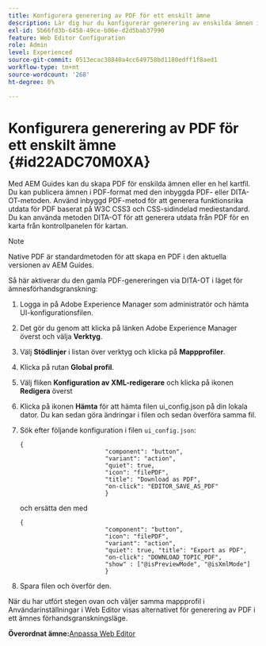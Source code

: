 ```yaml
---
title: Konfigurera generering av PDF för ett enskilt ämne
description: Lär dig hur du konfigurerar generering av enskilda ämnen i PDF
exl-id: 5b66fd3b-6450-49ce-b06e-d2d5bab37990
feature: Web Editor Configuration
role: Admin
level: Experienced
source-git-commit: 0513ecac38840a4cc649758bd1180edff1f8aed1
workflow-type: tm+mt
source-wordcount: '268'
ht-degree: 0%

---
```


# Konfigurera generering av PDF för ett enskilt ämne {#id22ADC70M0XA}

Med AEM Guides kan du skapa PDF för enskilda ämnen eller en hel kartfil. Du kan publicera ämnen i PDF-format med den inbyggda PDF- eller DITA-OT-metoden. Använd inbyggd PDF-metod för att generera funktionsrika utdata för PDF baserat på W3C CSS3 och CSS-sidindelad mediestandard. Du kan använda metoden DITA-OT för att generera utdata från PDF för en karta från kontrollpanelen för kartan.

>[!NOTE]
>
> Native PDF är standardmetoden för att skapa en PDF i den aktuella versionen av AEM Guides.

Så här aktiverar du den gamla PDF-genereringen via DITA-OT i läget för ämnesförhandsgranskning:

1. Logga in på Adobe Experience Manager som administratör och hämta UI-konfigurationsfilen.

1. Det gör du genom att klicka på länken Adobe Experience Manager överst och välja **Verktyg**.
1. Välj **Stödlinjer** i listan över verktyg och klicka på **Mappprofiler**.
1. Klicka på rutan **Global profil**.
1. Välj fliken **Konfiguration av XML-redigerare** och klicka på ikonen **Redigera** överst
1. Klicka på ikonen **Hämta** för att hämta filen ui\_config.json på din lokala dator. Du kan sedan göra ändringar i filen och sedan överföra samma fil.
1. Sök efter följande konfiguration i filen `ui_config.json`:

   ```
   {
                           "component": "button",
                           "variant": "action",
                           "quiet": true,
                           "icon": "filePDF",
                           "title": "Download as PDF",
                           "on-click": "EDITOR_SAVE_AS_PDF"
                           }
   ```

   och ersätta den med

   ```
   {
                           "component": "button",
                           "icon": "filePDF",
                           "variant": "action",
                           "quiet": true, "title": "Export as PDF",
                           "on-click": "DOWNLOAD_TOPIC_PDF",
                           "show" : ["@isPreviewMode", "@isXmlMode"]
                           }
   ```

1. Spara filen och överför den.

När du har utfört stegen ovan och väljer samma mappprofil i Användarinställningar i Web Editor visas alternativet för generering av PDF i ett ämnes förhandsgranskningsläge.

**Överordnat ämne:**&#x200B;[&#x200B; Anpassa Web Editor](conf-web-editor.md)
